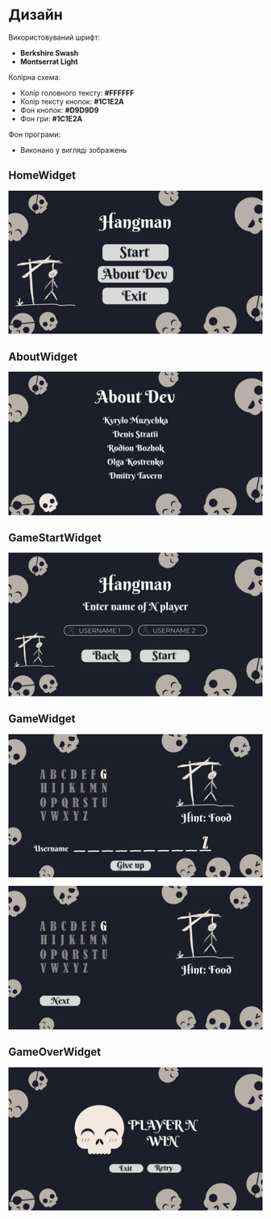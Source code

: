 # Дизайн

Використовуваний шрифт:

- **Berkshire Swash**
- **Montserrat Light**

Колірна схема:

- Колір головного тексту: **#FFFFFF**
- Колір тексту кнопок: **#1C1E2A**
- Фон кнопок: **#D9D9D9**
- Фон гри: **#1C1E2A**

Фон програми:

- Виконано у вигляді зображень

## HomeWidget

![Design](../../assets/08-design-home-widget.png)

## AboutWidget

![Design](../../assets/09-design-about-widget.png)

## GameStartWidget

![Design](../../assets/10-design-game-start-widget.png)

## GameWidget

![Design](../../assets/11-design-game-widget.png)

![Design](../../assets/12-design-game-inter-widget.png)

## GameOverWidget

![Design](../../assets/13-design-game-over-widget.png)
